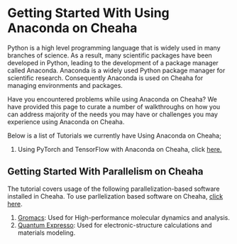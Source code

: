 # Getting Started With Using Anaconda on Cheaha

Python is a high level programming language that is widely used in many branches of science. As a result, many scientific packages have been developed in Python, leading to the development of a package manager called Anaconda. Anaconda is a widely used Python package manager for scientific research. Consequently Anaconda is used on Cheaha for managing environments and packages.

Have you encountered problems while using Anaconda on Cheaha? We have provided this page to curate a number of walkthroughs on how you can address majority of the needs you may have or challenges you may experience using Anaconda on Cheaha.

Below is a list of Tutorials we currently have Using Anaconda on Cheaha;

1. Using PyTorch and TensorFlow with Anaconda on Cheaha, click [here.](../tutorial/pytorch_tensorflow.md)

## Getting Started With Parallelism on Cheaha

The tutorial covers usage of the following parallelization-based software installed in Cheaha. To use parllelization based software on Cheaha, [click here](./parallelism.md).

1. [Gromacs](https://www.gromacs.org/):  Used for High-performance molecular dynamics and analysis.
1. [Quantum Expresso](https://www.quantum-espresso.org/): Used for electronic-structure calculations and materials modeling.

